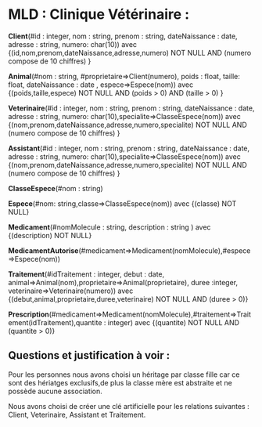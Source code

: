 # MLD : Clinique Vétérinaire :

**Client**(#id : integer, nom : string, prenom : string, dateNaissance : date, adresse : string, numero: char(10))
  avec {(id,nom,prenom,dateNaissance,adresse,numero) NOT NULL AND (numero compose de 10 chiffres) }

**Animal**(#nom : string, #proprietaire=>Client(numero), poids : float, taille: float, dateNaissance : date , espece=>Espece(nom))
  avec {(poids,taille,espece) NOT NULL AND (poids > 0) AND (taille > 0) }

**Veterinaire**(#id : integer, nom : string, prenom : string, dateNaissance : date, adresse : string, numero: char(10),specialite=>ClasseEspece(nom))
  avec {(nom,prenom,dateNaissance,adresse,numero,specialite) NOT NULL AND (numero compose de 10 chiffres) }

**Assistant**(#id : integer, nom : string, prenom : string, dateNaissance : date, adresse : string, numero: char(10),specialite=>ClasseEspece(nom))
  avec {(nom,prenom,dateNaissance,adresse,numero,specialite) NOT NULL AND (numero compose de 10 chiffres) }

**ClasseEspece**(#nom : string)

**Espece**(#nom: string,classe=>ClasseEspece(nom))
    avec {(classe) NOT NULL}

**Medicament**(#nomMolecule : string, description : string )
    avec {(description) NOT NULL}

**MedicamentAutorise**(#medicament=>Medicament(nomMolecule),#espece=>Espece(nom))

**Traitement**(#idTraitement : integer, debut : date, animal=>Animal(nom),proprietaire=>Animal(proprietaire), duree :integer, veterinaire=>Veterinaire(numero))
  avec {(debut,animal,proprietaire,duree,veterinaire) NOT NULL AND (duree > 0)}

**Prescription**(#medicament=>Medicament(nomMolecule),#traitement=>Traitement(idTraitement),quantite : integer)
  avec {(quantite) NOT NULL AND (quantite > 0)}


## Questions et justification à voir : 
Pour les personnes nous avons choisi un héritage par classe fille car ce sont des hériatges exclusifs,de plus la classe mère est abstraite et ne possède aucune association.




Nous avons choisi de créer une clé artificielle pour les relations suivantes : Client, Veterinaire, Assistant et Traitement.